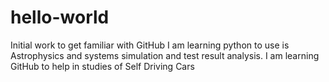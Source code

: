 # hello-world
Initial work to get familiar with GitHub
I am learning python to use is Astrophysics and systems simulation and test result analysis.
I am learning GitHub to help in studies of Self Driving Cars
